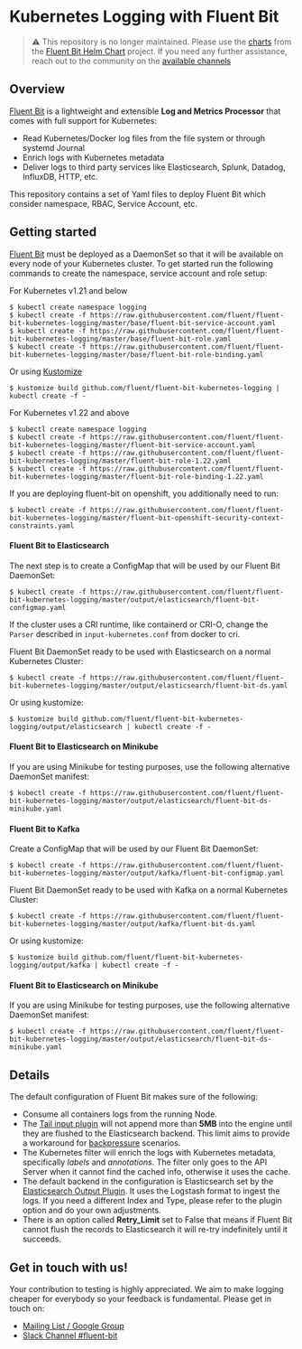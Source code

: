 # Kubernetes Logging with Fluent Bit

> :warning: This repository is no longer maintained. Please use the [charts](https://github.com/fluent/helm-charts/tree/main/charts/fluent-bit) from the [Fluent Bit Helm Chart](https://github.com/fluent/helm-charts) project.
> If you need any further assistance, reach out to the community on the [available channels](https://fluentbit.io/community/)


## Overview

[Fluent Bit](http://fluentbit.io) is a lightweight and extensible __Log and Metrics Processor__ that comes with full support for Kubernetes:

- Read Kubernetes/Docker log files from the file system or through systemd Journal
- Enrich logs with Kubernetes metadata
- Deliver logs to third party services like Elasticsearch, Splunk, Datadog, InfluxDB, HTTP, etc.

This repository contains a set of Yaml files to deploy Fluent Bit which consider namespace, RBAC, Service Account, etc.

## Getting started

[Fluent Bit](http://fluentbit.io) must be deployed as a DaemonSet so that it will be available on every node of your Kubernetes cluster. To get started run the following commands to create the namespace, service account and role setup:


For Kubernetes v1.21 and below

```
$ kubectl create namespace logging
$ kubectl create -f https://raw.githubusercontent.com/fluent/fluent-bit-kubernetes-logging/master/base/fluent-bit-service-account.yaml
$ kubectl create -f https://raw.githubusercontent.com/fluent/fluent-bit-kubernetes-logging/master/base/fluent-bit-role.yaml
$ kubectl create -f https://raw.githubusercontent.com/fluent/fluent-bit-kubernetes-logging/master/base/fluent-bit-role-binding.yaml
```

Or using [Kustomize](https://kustomize.io/)

```
$ kustomize build github.com/fluent/fluent-bit-kubernetes-logging | kubectl create -f -
```

For Kubernetes v1.22 and above

```
$ kubectl create namespace logging
$ kubectl create -f https://raw.githubusercontent.com/fluent/fluent-bit-kubernetes-logging/master/fluent-bit-service-account.yaml
$ kubectl create -f https://raw.githubusercontent.com/fluent/fluent-bit-kubernetes-logging/master/fluent-bit-role-1.22.yaml
$ kubectl create -f https://raw.githubusercontent.com/fluent/fluent-bit-kubernetes-logging/master/fluent-bit-role-binding-1.22.yaml
```


If you are deploying fluent-bit on openshift, you additionally need to run:

```
$ kubectl create -f https://raw.githubusercontent.com/fluent/fluent-bit-kubernetes-logging/master/fluent-bit-openshift-security-context-constraints.yaml
```


#### Fluent Bit to Elasticsearch

The next step is to create a ConfigMap that will be used by our Fluent Bit DaemonSet:

```
$ kubectl create -f https://raw.githubusercontent.com/fluent/fluent-bit-kubernetes-logging/master/output/elasticsearch/fluent-bit-configmap.yaml
```

If the cluster uses a CRI runtime, like containerd or CRI-O, change the `Parser` described in `input-kubernetes.conf` from docker to cri.

Fluent Bit DaemonSet ready to be used with Elasticsearch on a normal Kubernetes Cluster:

```
$ kubectl create -f https://raw.githubusercontent.com/fluent/fluent-bit-kubernetes-logging/master/output/elasticsearch/fluent-bit-ds.yaml
```

Or using kustomize: 
```
$ kustomize build github.com/fluent/fluent-bit-kubernetes-logging/output/elasticsearch | kubectl create -f -
```

#### Fluent Bit to Elasticsearch on Minikube

If you are using Minikube for testing purposes, use the following alternative DaemonSet manifest:

```
$ kubectl create -f https://raw.githubusercontent.com/fluent/fluent-bit-kubernetes-logging/master/output/elasticsearch/fluent-bit-ds-minikube.yaml
```

#### Fluent Bit to Kafka

Create a ConfigMap that will be used by our Fluent Bit DaemonSet:

```
$ kubectl create -f https://raw.githubusercontent.com/fluent/fluent-bit-kubernetes-logging/master/output/kafka/fluent-bit-configmap.yaml
```

Fluent Bit DaemonSet ready to be used with Kafka on a normal Kubernetes Cluster:

```
$ kubectl create -f https://raw.githubusercontent.com/fluent/fluent-bit-kubernetes-logging/master/output/kafka/fluent-bit-ds.yaml
```

Or using kustomize: 
```
$ kustomize build github.com/fluent/fluent-bit-kubernetes-logging/output/kafka | kubectl create -f -
```

#### Fluent Bit to Elasticsearch on Minikube

If you are using Minikube for testing purposes, use the following alternative DaemonSet manifest:

```
$ kubectl create -f https://raw.githubusercontent.com/fluent/fluent-bit-kubernetes-logging/master/output/elasticsearch/fluent-bit-ds-minikube.yaml
```

## Details

The default configuration of Fluent Bit makes sure of the following:

- Consume all containers logs from the running Node.
- The [Tail input plugin](http://fluentbit.io/documentation/0.12/input/tail.html) will not append more than __5MB__  into the engine until they are flushed to the Elasticsearch backend. This limit aims to provide a workaround for [backpressure](http://fluentbit.io/documentation/0.13/configuration/backpressure.html) scenarios.
- The Kubernetes filter will enrich the logs with Kubernetes metadata, specifically _labels_ and _annotations_. The filter only goes to the API Server when it cannot find the cached info, otherwise it uses the cache.
- The default backend in the configuration is Elasticsearch set by the [Elasticsearch Output Plugin](http://fluentbit.io/documentation/0.13/output/elasticsearch.html). It uses the Logstash format to ingest the logs. If you need a different Index and Type, please refer to the plugin option and do your own adjustments.
- There is an option called __Retry_Limit__ set to False that means if Fluent Bit cannot flush the records to Elasticsearch it will re-try indefinitely until it succeeds.

## Get in touch with us!

Your contribution to testing is highly appreciated. We aim to make logging cheaper for everybody so your feedback is fundamental. Please get in touch on:

- [Mailing List / Google Group](https://groups.google.com/forum/#!forum/fluent-bit)
- [Slack Channel #fluent-bit](http://slack.fluentd.org)

